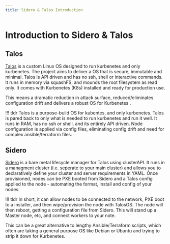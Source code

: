 ```yaml
---
title: Sidero & Talos Introduction
---
```

# Introduction to Sidero & Talos

## Talos

[Talos](https://talos.dev) is a custom Linux OS designed to run kurbenetes and only kurbenetes.  The project aims to deliver a OS that is secure, immutable and minimal.  Talos is API driven and has no ssh, shell or interactive commands.  It runs in memory via squashFS, and mounds the root filesystem as read only.  It comes with Kurbenetes (K8s) installed and ready for production use.

This means a dramatic reduction in attack surface, reduced/eliminates configuration drift and delivers a robust OS for Kurbenetes .

!!! tldr
    Talos is a purpose-build OS for kubentes, and only kurbenetes.  Talos is pared back to only what is needed to run kurbenetes and run it well.  It runs in RAM, has no ssh or shell, and its entirely API driven.  Node configuration is applied via config files, eliminating config drift and need for complex ansible/terraform files.

## Sidero
[Sidero](https://sidero.dev) is a bare metal lifecycle manager for Talos using clusterAPI.  It runs in a managment cluster (i.e. seperate to your main cluster) and allows you to declaratively define your cluster and server requirements in YAML.  Once provisioned, nodes can be PXE booted from Sidero and a Talos config applied to the node - automating the format, install and config of your nodes.

!!! tldr
    In short, it can allow nodes to be connected to the network, PXE boot to a installer, and then wipe/provision the node with TalosOS.  The node will then reboot, getting a configuration file from Sidero.  This will stand up a Master node, etc, and connect workers to your note.

This can be a great alternative to lengthy Ansible/Terraform scripts, which often are taking a general purpose OS like Debian or Ubuntu and trying to strip it down for Kurbenetes.
